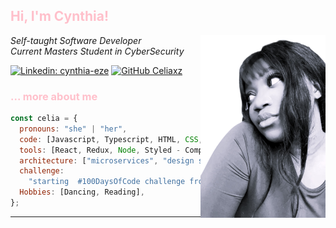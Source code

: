 <h2 style="color:pink">  Hi, I'm Cynthia!  <!-- <img src="https://media.giphy.com/media/mGcNjsfWAjY5AEZNw6/giphy.gif" width="50"></h2>  --></h2> 
<!-- <img align='right' src="https://media.giphy.com/media/ieyl9zmCjO4b4t6qoY/giphy.gif" width="230"> -->

<!-- <img align="right"  src="https://media.giphy.com/media/ieyl9zmCjO4b4t6qoY/giphy.gif"  width="230"  > -->

<!-- <img align="right"  src="https://media.giphy.com/media/ZGipFVRQMxU3SQywoY/giphy.gif"  width="230" > -->

<img align="right"  src="/assets/onze4.jpg"  width="200" >
<p><em>Self-taught Software Developer
<br>Current Masters Student in CyberSecurity</br>
</em></p>

[![Linkedin: cynthia-eze](https://img.shields.io/badge/-cynthiaeze-blue?style=flat-square&logo=Linkedin&logoColor=white&link=https://www.linkedin.com/in/cynthia-eze/)](https://www.linkedin.com/in/cynthia-eze/)
[![GitHub Celiaxz](https://img.shields.io/github/followers/Celiaxz?label=follow&style=social)](https://github.com/Celiaxz)

### <!--  <img src="https://media.giphy.com/media/VgCDAzcKvsR6OM0uWg/giphy.gif" width="50" > --> <span style="color:Pink"> ... more about me

</span>

```javascript
const celia = {
  pronouns: "she" | "her",
  code: [Javascript, Typescript, HTML, CSS, Python, SQL],
  tools: [React, Redux, Node, Styled - Components, Jest, Docker],
  architecture: ["microservices", "design system pattern"],
  challenge:
    "starting  #100DaysOfCode challenge from 22.04.2024 focused on react and typescript",
  Hobbies: [Dancing, Reading],
};
```

<!-- <img src="https://media.giphy.com/media/LnQjpWaON8nhr21vNW/giphy.gif" width="60"> <em><b>I love connecting with different people</b> so if you want to say <b>hi, I'll be happy to meet you more!</b> :)</em> -->

---

